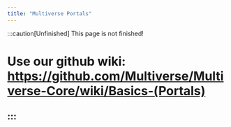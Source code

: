 ```yaml
---
title: "Multiverse Portals"
---
```

:::caution[Unfinished]
This page is not finished!

# Use our github wiki: https://github.com/Multiverse/Multiverse-Core/wiki/Basics-(Portals)
:::
---